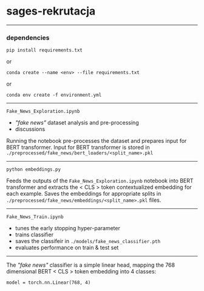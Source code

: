 # sages-rekrutacja

---
### dependencies
`pip install requirements.txt`

or 

`conda create --name <env> --file requirements.txt`

or 

`conda env create -f environment.yml`

---

`Fake_News_Exploration.ipynb`
- *"fake news"* dataset analysis and pre-processing
- discussions

Running the notebook pre-processes the dataset and prepares input for BERT transformer.
Input for BERT transformer is stored in `./preprocessed/fake_news/bert_loaders/<split_name>.pkl`

---

`python embeddings.py`

Feeds the outputs of the `Fake_News_Exploration.ipynb` notebook into BERT transformer and extracts 
the < CLS > token contextualized embedding for each example. Saves the embeddings for appropriate 
splits in `./preprocessed/fake_news/embeddings/<split_name>.pkl` files.

---

`Fake_News_Train.ipynb`
- tunes the early stopping hyper-parameter
- trains classifier
- saves the classifeir in `./models/fake_news_classifier.pth`
- evaluates performance on train & test set


---
The *"fake news"* classifier is a simple linear head, mapping the 768 dimensional BERT < CLS > token
embedding into 4 classes:

`model = torch.nn.Linear(768, 4)`